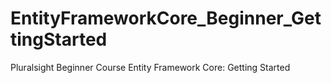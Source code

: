 # EntityFrameworkCore_Beginner_GettingStarted
Pluralsight Beginner Course Entity Framework Core: Getting Started
